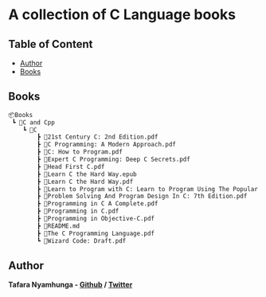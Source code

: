 # A collection of C Language books

## Table of Content

* [Author](#author)
* [Books](#books)

## Books

```bash
📦Books
 ┗ 📂C and Cpp
    ┗ 📂C
        ┣ 📜21st Century C: 2nd Edition.pdf
        ┣ 📜C Programming: A Modern Approach.pdf
        ┣ 📜C: How to Program.pdf
        ┣ 📜Expert C Programming: Deep C Secrets.pdf
        ┣ 📜Head First C.pdf
        ┣ 📜Learn C the Hard Way.epub
        ┣ 📜Learn C the Hard Way.pdf
        ┣ 📜Learn to Program with C: Learn to Program Using The Popular C Programming Language.pdf
        ┣ 📜Problem Solving And Program Design In C: 7th Edition.pdf
        ┣ 📜Programming in C A Complete.pdf
        ┣ 📜Programming in C.pdf
        ┣ 📜Programming in Objective-C.pdf
        ┣ 📜README.md
        ┣ 📜The C Programming Language.pdf
        ┗ 📜Wizard Code: Draft.pdf
```

## Author

**Tafara Nyamhunga  - [Github](https://github.com/tafara-n) / [Twitter](https://twitter.com/tafaranyamhunga)**
